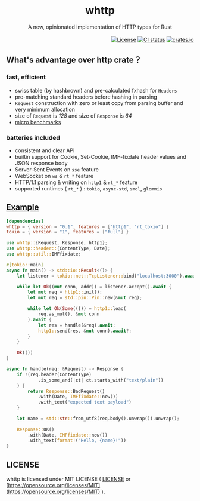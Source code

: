 <div align="center">
    <h1>whttp</h1>
    A new, opinionated implementation of HTTP types for Rust
</div>

<br>

<div align="right">
    <a href="https://github.com/ohkami-rs/whttp/blob/main/LICENSE"><img alt="License" src="https://img.shields.io/crates/l/whttp.svg" /></a>
    <a href="https://github.com/ohkami-rs/whttp/actions"><img alt="CI status" src="https://github.com/ohkami-rs/whttp/actions/workflows/CI.yml/badge.svg"/></a>
    <a href="https://crates.io/crates/whttp"><img alt="crates.io" src="https://img.shields.io/crates/v/whttp" /></a>
</div>

## What's advantage over http crate？

### fast, efficient

* swiss table (by hashbrown) and pre-calculated fxhash for `Headers`
* pre-matching standard headers before hashing in parsing
* `Request` construction with zero or least copy from parsing buffer and very minimum allocation
* size of `Request` is *128* and size of `Response` is *64*
* [micro benchmarks](https://github.com/ohkami-rs/whttp/blob/main/benches)

### batteries included

* consistent and clear API
* builtin support for Cookie, Set-Cookie, IMF-fixdate header values and JSON response body
* Server-Sent Events on `sse` feature
* WebSocket on `ws` & `rt_*` feature
* HTTP/1.1 parsing & writing on `http1` & `rt_*` feature
* supported runtimes ( `rt_*` ) : `tokio`, `async-std`, `smol`, `glommio`

## [Example](https://github.com/ohkami-rs/whttp/blob/main/example)

```toml
[dependencies]
whttp = { version = "0.1", features = ["http1", "rt_tokio"] }
tokio = { version = "1", features = ["full"] }
```
```rust
use whttp::{Request, Response, http1};
use whttp::header::{ContentType, Date};
use whttp::util::IMFfixdate;

#[tokio::main]
async fn main() -> std::io::Result<()> {
    let listener = tokio::net::TcpListener::bind("localhost:3000").await?;

    while let Ok((mut conn, addr)) = listener.accept().await {
        let mut req = http1::init();
        let mut req = std::pin::Pin::new(&mut req);

        while let Ok(Some(())) = http1::load(
            req.as_mut(), &mut conn
        ).await {
            let res = handle(&req).await;
            http1::send(res, &mut conn).await?;
        }
    }

    Ok(())
}

async fn handle(req: &Request) -> Response {
    if !(req.header(ContentType)
            .is_some_and(|ct| ct.starts_with("text/plain"))
    ) {
        return Response::BadRequest()
            .with(Date, IMFfixdate::now())
            .with_text("expected text payload")
    }

    let name = std::str::from_utf8(req.body().unwrap()).unwrap();

    Response::OK()
        .with(Date, IMFfixdate::now())
        .with_text(format!("Hello, {name}!"))
}
```

## LICENSE

whttp is licensed under MIT LICENSE ( [LICENSE](https://github.com/ohkami-rs/whttp/blob/main/LICENSE) or [https://opensource.org/licenses/MIT](https://opensource.org/licenses/MIT) ).
